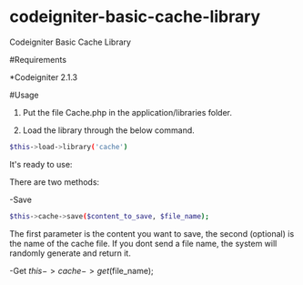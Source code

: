 # codeigniter-basic-cache-library
Codeigniter Basic Cache Library

#Requirements

*Codeigniter 2.1.3

#Usage

1) Put the file Cache.php in the application/libraries folder.

2) Load the library through the below command.
```sh
$this->load->library('cache')
```
It's ready to use:

There are two methods:

-Save
```sh
$this->cache->save($content_to_save, $file_name);
```


The first parameter is the content you want to save, the second (optional) is the name of the cache file. If you dont send a file name, the system will randomly generate and return it.

-Get
$this->cache->get($file_name);
